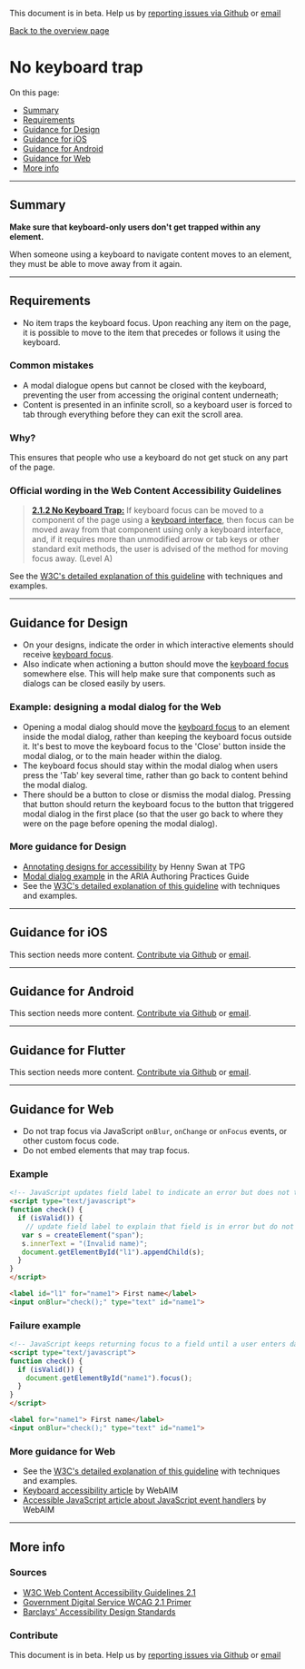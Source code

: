 This document is in beta. Help us by [reporting issues via Github](https://github.com/theappbusiness/accessibility-guidelines) or [email](mailto:jeanfrancois@theappbusiness.com)

[Back to the overview page](./../index.html)

# No keyboard trap

On this page:
* [Summary](#summary)
* [Requirements](#requirements)
* [Guidance for Design](#guidance-for-design)
* [Guidance for iOS](#guidance-for-ios)
* [Guidance for Android](#guidance-for-android)
* [Guidance for Web](#guidance-for-web)
* [More info](#more-info)

---

## Summary

**Make sure that keyboard-only users don't get trapped within any element.**

When someone using a keyboard to navigate content moves to an element, they must be able to move away from it again.

---

## Requirements

* No item traps the keyboard focus. Upon reaching any item on the page, it is possible to move to the item that precedes or follows it using the keyboard.

### Common mistakes

* A modal dialogue opens but cannot be closed with the keyboard, preventing the user from accessing the original content underneath;
* Content is presented in an infinite scroll, so a keyboard user is forced to tab through everything before they can exit the scroll area.

### Why?

This ensures that people who use a keyboard do not get stuck on any part of the page.

### Official wording in the Web Content Accessibility Guidelines

> [**2.1.2 No Keyboard Trap:**](https://www.w3.org/TR/UNDERSTANDING-WCAG20/keyboard-operation-trapping.html) If keyboard focus can be moved to a component of the page using a [keyboard interface](https://www.w3.org/TR/UNDERSTANDING-WCAG20/keyboard-operation-trapping.html#keybrd-interfacedef), then focus can be moved away from that component using only a keyboard interface, and, if it requires more than unmodified arrow or tab keys or other standard exit methods, the user is advised of the method for moving focus away. (Level A)

See the [W3C's detailed explanation of this guideline](https://www.w3.org/TR/UNDERSTANDING-WCAG20/keyboard-operation-trapping.html) with techniques and examples.

---

## Guidance for Design

* On your designs, indicate the order in which interactive elements should receive [keyboard focus](./definitions.md#keyboard-focus). 
* Also indicate when actioning a button should move the [keyboard focus](./definitions.md#keyboard-focus) somewhere else.
This will help make sure that components such as dialogs can be closed easily by users.

### Example: designing a modal dialog for the Web

* Opening a modal dialog should move the [keyboard focus](./definitions.md#keyboard-focus) to an element inside the modal dialog, rather than keeping the keyboard focus outside it. It's best to move the keyboard focus to the 'Close' button inside the modal dialog, or to the main header within the dialog.
* The keyboard focus should stay within the modal dialog when users press the 'Tab' key several time, rather than go back to content behind the modal dialog.
* There should be a button to close or dismiss the modal dialog. Pressing that button should return the keyboard focus to the button that triggered modal dialog in the first place (so that the user go back to where they were on the page before opening the modal dialog).

### More guidance for Design

* [Annotating designs for accessibility](https://drive.google.com/file/d/1n0DkLoFydmbNxLisivqHh8xoo467HgBJ/view?usp=sharing) by Henny Swan at TPG
* [Modal dialog example](https://www.w3.org/TR/wai-aria-practices-1.1/examples/dialog-modal/dialog.html) in the ARIA Authoring Practices Guide
* See the [W3C's detailed explanation of this guideline](https://www.w3.org/TR/UNDERSTANDING-WCAG20/keyboard-operation-trapping.html) with techniques and examples.

---

## Guidance for iOS

This section needs more content. [Contribute via Github](https://github.com/theappbusiness/accessibility-guidelines/) or [email](mailto:kane.cheshire@theappbusiness.com).

---

## Guidance for Android

This section needs more content. [Contribute via Github](https://github.com/theappbusiness/accessibility-guidelines/) or [email](mailto:jeanfrancois@theappbusiness.com).

---

## Guidance for Flutter

This section needs more content. [Contribute via Github](https://github.com/theappbusiness/accessibility-guidelines/) or [email](mailto:jacek.kulinski@theappbusiness.com).

---

## Guidance for Web

* Do not trap focus via JavaScript `onBlur`, `onChange` or `onFocus` events, or other custom focus code.
* Do not embed elements that may trap focus.

### Example

```html
<!-- JavaScript updates field label to indicate an error but does not trap focus -->
<script type="text/javascript">
function check() {
  if (isValid()) {
    // update field label to explain that field is in error but do not trap focus
   var s = createElement("span");
   s.innerText = "(Invalid name)";
   document.getElementById("l1").appendChild(s);
  }
}
</script>

<label id="l1" for="name1"> First name</label>
<input onBlur="check();" type="text" id="name1">  
```

### Failure example

```html
<!-- JavaScript keeps returning focus to a field until a user enters data correctly -->
<script type="text/javascript">
function check() {
  if (isValid()) {
    document.getElementById("name1").focus();
  }
}
</script>

<label for="name1"> First name</label>
<input onBlur="check();" type="text" id="name1">   
```

### More guidance for Web

* See the [W3C's detailed explanation of this guideline](https://www.w3.org/TR/UNDERSTANDING-WCAG20/keyboard-operation-trapping.html) with techniques and examples.
* [Keyboard accessibility article](http://webaim.org/techniques/keyboard/) by WebAIM
* [Accessible JavaScript article about JavaScript event handlers](https://webaim.org/techniques/javascript/eventhandlers) by WebAIM

---

## More info

### Sources

* [W3C Web Content Accessibility Guidelines 2.1](https://www.w3.org/TR/WCAG21/)
* [Government Digital Service WCAG 2.1 Primer](https://alphagov.github.io/wcag-primer/)
* [Barclays' Accessibility Design Standards](https://home.barclays/who-we-are/our-suppliers/our-requirements-of-external-suppliers/)

### Contribute

This document is in beta. Help us by [reporting issues via Github](https://github.com/theappbusiness/accessibility-guidelines) or [email](mailto:jeanfrancois@theappbusiness.com)